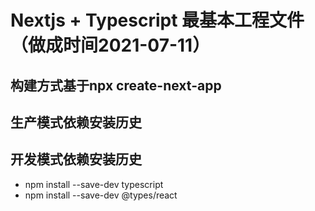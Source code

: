 # Nextjs + Typescript 最基本工程文件（做成时间2021-07-11）

## 构建方式基于npx create-next-app

## 生产模式依赖安装历史

## 开发模式依赖安装历史
- npm install --save-dev typescript
- npm install --save-dev @types/react